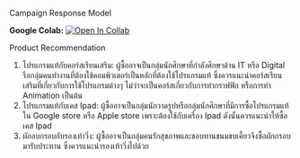 Campaign Response Model

**Google Colab:** [![Open In Collab](https://colab.research.google.com/assets/colab-badge.svg)](https://colab.research.google.com/drive/1QFQuA2mDFKR6zLOxaTcbn1AUQfzFguoM)

Product Recommendation

1. โปรแกรมแท้กับคอร์สเรียนเสริม: ผู้ซื้ออาจเป็นกลุ่มนักศึกษาที่กำลังศึกษาด้าน IT หรือ Digital รือกลุ่มคนทำงานที่ต้องใช้คอมพิวเตอร์เป็นหลักที่ต้องใช้โปรแกรมแท้ ซึ่งควรแนะนำคอร์สเรียนเสริมที่เกี่ยวกับการใช้โปรแกรมต่างๆ ไม่ว่าจะเป็นคอร์สเกี่ยวกับการทำกราฟฟิก หรือการทำ Animation เป็นต้น
2. โปรแกรมแท้กับเคส Ipad: ผู้ซื้ออาจเป็นกลุ่มนักวาดรูปหรือกลุ่มนักศึกษาที่มีการซื้อโปรแกรมแท้ใน Google store หรือ Apple store เพราะต้องใช้กับเครื่อง Ipad ดังนั้นควรแนะนำให้ซื้อเคส Ipad
3. ผักอบกรอบกับรองเท้าวิ่ง: ผู้ซื้ออาจเป็นกลุ่มคนรักสุขภาพและชอบทานขนมขบเคี้ยวจึงซื้อผักกรอบมารับประทาน ซึ่งควรแนะนำรองเท้าวิ่งไปด้วย
